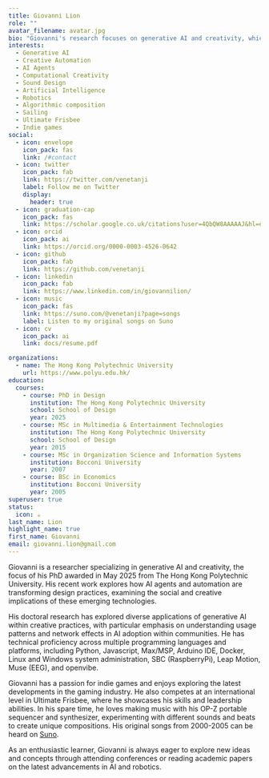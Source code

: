 ```yaml
---
title: Giovanni Lion
role: ""
avatar_filename: avatar.jpg
bio: "Giovanni's research focuses on generative AI and creativity, which is also the topic of his PhD awarded in May 2025. His recent work explores agents, automation, and their transformative impact on design practices."
interests:
  - Generative AI
  - Creative Automation
  - AI Agents
  - Computational Creativity
  - Sound Design
  - Artificial Intelligence
  - Robotics
  - Algorithmic composition
  - Sailing
  - Ultimate Frisbee
  - Indie games
social:
  - icon: envelope
    icon_pack: fas
    link: /#contact
  - icon: twitter
    icon_pack: fab
    link: https://twitter.com/venetanji
    label: Follow me on Twitter
    display:
      header: true
  - icon: graduation-cap
    icon_pack: fas
    link: https://scholar.google.co.uk/citations?user=4QbQW8AAAAAJ&hl=en
  - icon: orcid
    icon_pack: ai
    link: https://orcid.org/0000-0003-4526-0642
  - icon: github
    icon_pack: fab
    link: https://github.com/venetanji
  - icon: linkedin
    icon_pack: fab
    link: https://www.linkedin.com/in/giovannilion/
  - icon: music
    icon_pack: fas
    link: https://suno.com/@venetanji?page=songs
    label: Listen to my original songs on Suno
  - icon: cv
    icon_pack: ai
    link: docs/resume.pdf

organizations:
  - name: The Hong Kong Polytechnic University
    url: https://www.polyu.edu.hk/
education:
  courses:
    - course: PhD in Design
      institution: The Hong Kong Polytechnic University
      school: School of Design
      year: 2025
    - course: MSc in Multimedia & Entertainment Technologies
      institution: The Hong Kong Polytechnic University
      school: School of Design
      year: 2015
    - course: MSc in Organization Science and Information Systems
      institution: Bocconi University
      year: 2007
    - course: BSc in Economics
      institution: Bocconi University
      year: 2005
superuser: true
status:
  icon: ☕️
last_name: Lion
highlight_name: true
first_name: Giovanni
email: giovanni.lion@gmail.com
---
```

Giovanni is a researcher specializing in generative AI and creativity, the focus of his PhD awarded in May 2025 from The Hong Kong Polytechnic University. His recent work explores how AI agents and automation are transforming design practices, examining the social and creative implications of these emerging technologies.

His doctoral research has explored diverse applications of generative AI within creative practices, with particular emphasis on understanding usage patterns and network effects in AI adoption within communities. He has technical proficiency across multiple programming languages and platforms, including Python, Javascript, Max/MSP, Arduino IDE, Docker, Linux and Windows system administration, SBC (RaspberryPi), Leap Motion, Muse (EEG), and openvibe.

Giovanni has a passion for indie games and enjoys exploring the latest developments in the gaming industry. He also competes at an international level in Ultimate Frisbee, where he showcases his skills and leadership abilities. In his spare time, he loves making music with his OP-Z portable sequencer and synthesizer, experimenting with different sounds and beats to create unique compositions. His original songs from 2000-2005 can be heard on [Suno](https://suno.com/@venetanji?page=songs).

As an enthusiastic learner, Giovanni is always eager to explore new ideas and concepts through attending conferences or reading academic papers on the latest advancements in AI and robotics.